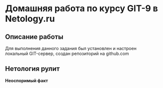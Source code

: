 # Домашняя работа по курсу GIT-9 в Netology.ru 
## Описание работы
Для выполнения данного задания был установлен и настроен локальный GIT-сервер, создан репозиторий на github.com

## Нетология рулит
**Неоспоримый факт**